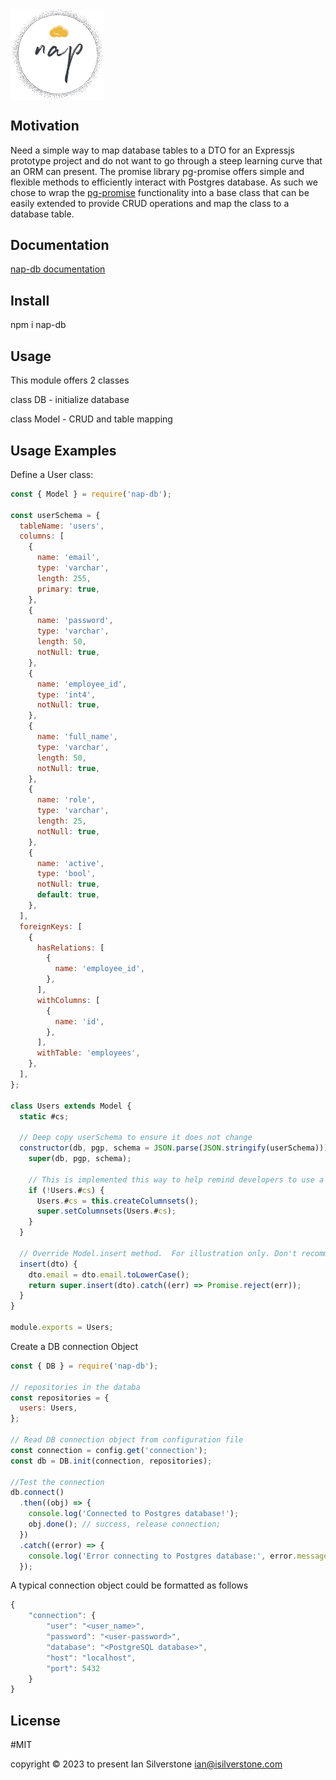  <div style="display: flex; justify-content: left;">
<img width="150" alt="nap-logo" src="https://github.com/silverstone-i/nap-db/blob/8bba6fc357c50688a080d5afcb6b2ace05a813f0/assets/nap-logo.png?raw=true" />
</div>

## Motivation

Need a simple way to map database tables to a DTO for an Expressjs prototype project and do not want to go through a steep learning curve that an ORM can present. The promise library pg-promise offers simple and flexible methods to efficiently interact with Postgres database. As such we chose to wrap the [pg-promise](https://vitaly-t.github.io/pg-promise/) functionality into a base class that can be easily extended to provide CRUD operations and map the class to a database table.

## Documentation

[nap-db documentation](https://silverstone-i.github.io/nap-db/)

## Install

npm i nap-db

## Usage

This module offers 2 classes

class DB - initialize database

class Model - CRUD and table mapping

## Usage Examples

Define a User class:

```javascript
const { Model } = require('nap-db');

const userSchema = {
  tableName: 'users',
  columns: [
    {
      name: 'email',
      type: 'varchar',
      length: 255,
      primary: true,
    },
    {
      name: 'password',
      type: 'varchar',
      length: 50,
      notNull: true,
    },
    {
      name: 'employee_id',
      type: 'int4',
      notNull: true,
    },
    {
      name: 'full_name',
      type: 'varchar',
      length: 50,
      notNull: true,
    },
    {
      name: 'role',
      type: 'varchar',
      length: 25,
      notNull: true,
    },
    {
      name: 'active',
      type: 'bool',
      notNull: true,
      default: true,
    },
  ],
  foreignKeys: [
    {
      hasRelations: [
        {
          name: 'employee_id',
        },
      ],
      withColumns: [
        {
          name: 'id',
        },
      ],
      withTable: 'employees',
    },
  ],
};

class Users extends Model {
  static #cs;

  // Deep copy userSchema to ensure it does not change
  constructor(db, pgp, schema = JSON.parse(JSON.stringify(userSchema))) {
    super(db, pgp, schema);

    // This is implemented this way to help remind developers to use a static variable
    if (!Users.#cs) {
      Users.#cs = this.createColumnsets();
      super.setColumnsets(Users.#cs);
    }
  }

  // Override Model.insert method.  For illustration only. Don't recommend doing validation here!!
  insert(dto) {
    dto.email = dto.email.toLowerCase();
    return super.insert(dto).catch((err) => Promise.reject(err));
  }
}

module.exports = Users;
```

Create a DB connection Object

```javascript
const { DB } = require('nap-db');

// repositories in the databa
const repositories = {
  users: Users,
};

// Read DB connection object from configuration file
const connection = config.get('connection');
const db = DB.init(connection, repositories);

//Test the connection
db.connect()
  .then((obj) => {
    console.log('Connected to Postgres database!');
    obj.done(); // success, release connection;
  })
  .catch((error) => {
    console.log('Error connecting to Postgres database:', error.message);
  });
```

A typical connection object could be formatted as follows

```javascript
{
    "connection": {
        "user": "<user_name>",
        "password": "<user-password>",
        "database": "<PostgreSQL database>",
        "host": "localhost",
        "port": 5432
    }
}
```

## License

#MIT

copyright © 2023 to present Ian Silverstone ian@isilverstone.com
